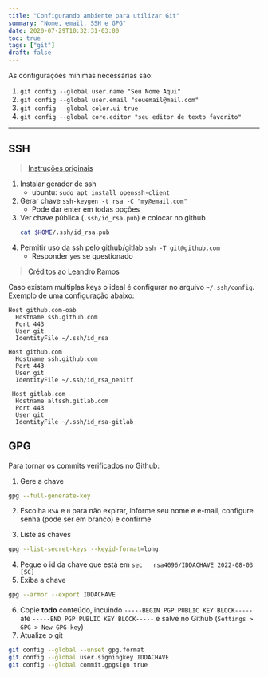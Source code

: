 ```yaml
---
title: "Configurando ambiente para utilizar Git"
summary: "Nome, email, SSH e GPG"
date: 2020-07-29T10:32:31-03:00
toc: true
tags: ["git"]
draft: false
---
```


As configurações mínimas necessárias são:

1. ``git config --global user.name "Seu Nome Aqui"``
1. ``git config --global user.email "seuemail@mail.com"``
1. ``git config --global color.ui true``
1. ``git config --global core.editor "seu editor de texto favorito"``

---

## SSH

> [Instruções originais](https://gist.github.com/nenitf/433e85b49acc802479654c75535eea2c)

1. Instalar gerador de ssh
    - ubuntu: ``sudo apt install openssh-client``
2. Gerar chave ``ssh-keygen -t rsa -C "my@email.com"``
    - Pode dar enter em todas opções
3. Ver chave pública (`.ssh/id_rsa.pub`) e colocar no github
    ```sh
    cat $HOME/.ssh/id_rsa.pub
    ```
4. Permitir uso da ssh pelo github/gitlab ``ssh -T git@github.com``
    - Responder `yes` se questionado

> [Créditos ao Leandro Ramos](https://www.youtube.com/watch?v=tjZEplICR5g)

Caso existam multiplas keys o ideal é configurar no arguivo `~/.ssh/config`.
Exemplo de uma configuração abaixo:

```
Host github.com-oab
  Hostname ssh.github.com
  Port 443
  User git
  IdentityFile ~/.ssh/id_rsa
 
Host github.com
  Hostname ssh.github.com
  Port 443
  User git
  IdentityFile ~/.ssh/id_rsa_nenitf
  
 Host gitlab.com
  Hostname altssh.gitlab.com
  Port 443
  User git
  IdentityFile ~/.ssh/id_rsa-gitlab
```

## GPG

Para tornar os commits verificados no Github:

1. Gere a chave

```sh
gpg --full-generate-key
```

2. Escolha `RSA` e `0` para não expirar, informe seu nome e e-mail, configure senha (pode ser em branco) e confirme

3. Liste as chaves

```sh
gpg --list-secret-keys --keyid-format=long
```

4. Pegue o id da chave que está em `sec   rsa4096/IDDACHAVE 2022-08-03 [SC]`
5. Exiba a chave

```sh
gpg --armor --export IDDACHAVE
```

6. Copie **todo** conteúdo, incuindo `-----BEGIN PGP PUBLIC KEY BLOCK-----` até `-----END PGP PUBLIC KEY BLOCK-----` e salve no Github (`Settings > GPG > New GPG key`)
7. Atualize o git

```sh
git config --global --unset gpg.format
git config --global user.signingkey IDDACHAVE
git config --global commit.gpgsign true
```
